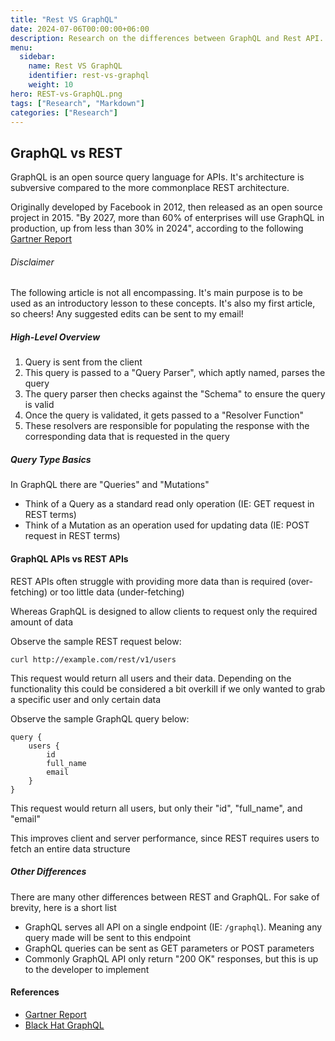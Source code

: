 ```yaml
---
title: "Rest VS GraphQL"
date: 2024-07-06T00:00:00+06:00
description: Research on the differences between GraphQL and Rest API.
menu:
  sidebar:
    name: Rest VS GraphQL
    identifier: rest-vs-graphql
    weight: 10
hero: REST-vs-GraphQL.png
tags: ["Research", "Markdown"]
categories: ["Research"]
---
```


## GraphQL vs REST
GraphQL is an open source query language for APIs. It's architecture is subversive compared to the more commonplace REST architecture.

Originally developed by Facebook in 2012, then released as an open source project in 2015. "By 2027, more than 60% of enterprises will use GraphQL in production, up from less than 30% in 2024", according to the following [Gartner Report](https://www.apollographql.com/resources/gartner-when-to-use-graphql-to-accelerate-api-delivery?utm_source=the+new+stack&utm_medium=referral&utm_content=inline-mention&utm_campaign=tns+platform)
###### Disclaimer
The following article is not all encompassing. It's main purpose is to be used as an introductory lesson to these concepts. It's also my first article, so cheers! Any suggested edits can be sent to my email!

##### High-Level Overview
1. Query is sent from the client
2. This query is passed to a "Query Parser", which aptly named, parses the query
3. The query parser then checks against the "Schema" to ensure the query is valid
4. Once the query is validated, it gets passed to a "Resolver Function"
5. These resolvers are responsible for populating the response with the corresponding data that is requested in the query
##### Query Type Basics
In GraphQL there are "Queries" and "Mutations"
- Think of a Query as a standard read only operation (IE: GET request in REST terms)
- Think of a Mutation as an operation used for updating data (IE: POST request in REST terms)
#### GraphQL APIs vs REST APIs
REST APIs often struggle with providing more data than is required (over-fetching) or too little data (under-fetching)

Whereas GraphQL is designed to allow clients to request only the required amount of data

Observe the sample REST request below:
```
curl http://example.com/rest/v1/users
```

This request would return all users and their data. Depending on the functionality this could be considered a bit overkill if we only wanted to grab a specific user and only certain data

Observe the sample GraphQL query below:
```
query {
	users {
		id
		full_name
		email
	}
}
```

This request would return all users, but only their "id", "full_name", and "email"

This improves client and server performance, since REST requires users to fetch an entire data structure
##### Other Differences
There are many other differences between REST and GraphQL. For sake of brevity, here is a short list
- GraphQL serves all API on a single endpoint (IE: `/graphql`). Meaning any query made will be sent to this endpoint
- GraphQL queries can be sent as GET parameters or POST parameters
- Commonly GraphQL API only return "200 OK" responses, but this is up to the developer to implement
#### References
- [Gartner Report](https://www.apollographql.com/resources/gartner-when-to-use-graphql-to-accelerate-api-delivery?utm_source=the+new+stack&utm_medium=referral&utm_content=inline-mention&utm_campaign=tns+platform)
- [Black Hat GraphQL](https://penguinrandomhouselibrary.com/book/?isbn=9781718502840)